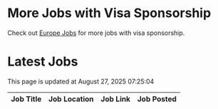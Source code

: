# More Jobs with Visa Sponsorship

Check out [Europe Jobs](https://github.com/sureshparimi/europejobs#latest-jobs) for more jobs with visa sponsorship.

# Latest Jobs

This page is updated at August 27, 2025 07:25:04

| Job Title | Job Location | Job Link | Job Posted |
| --- | --- | --- | --- |
